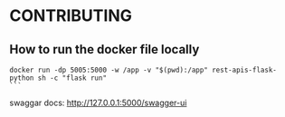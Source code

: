 # CONTRIBUTING

## How to run the docker file locally


````
docker run -dp 5005:5000 -w /app -v "$(pwd):/app" rest-apis-flask-python sh -c "flask run"
```

````
swaggar docs:
http://127.0.0.1:5000/swagger-ui
```